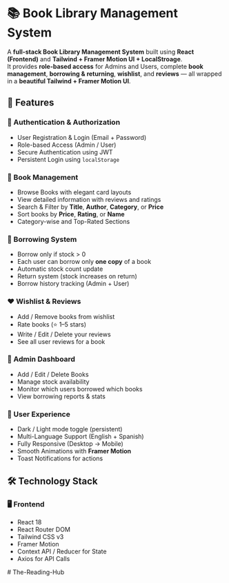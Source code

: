# 📚 Book Library Management System  

A **full-stack Book Library Management System** built using **React (Frontend)** and **Tailwind + Framer Motion UI + LocalStroage**.  
It provides **role-based access** for Admins and Users, complete **book management**, **borrowing & returning**, **wishlist**, and **reviews** — all wrapped in a **beautiful Tailwind + Framer Motion UI**.  


## 🌟 Features  

### 🔐 Authentication & Authorization  
- User Registration & Login (Email + Password)  
- Role-based Access (Admin / User)  
- Secure Authentication using JWT  
- Persistent Login using `localStorage`  


### 📖 Book Management  
- Browse Books with elegant card layouts  
- View detailed information with reviews and ratings  
- Search & Filter by **Title**, **Author**, **Category**, or **Price**  
- Sort books by **Price**, **Rating**, or **Name**  
- Category-wise and Top-Rated Sections  


### 🔄 Borrowing System  
- Borrow only if stock > 0  
- Each user can borrow only **one copy** of a book  
- Automatic stock count update  
- Return system (stock increases on return)  
- Borrow history tracking (Admin + User)  

### ❤️ Wishlist & Reviews  
- Add / Remove books from wishlist  
- Rate books (⭐ 1–5 stars)  
- Write / Edit / Delete your reviews  
- See all user reviews for a book  


### 👑 Admin Dashboard  
- Add / Edit / Delete Books  
- Manage stock availability  
- Monitor which users borrowed which books  
- View borrowing reports & stats  


### 🎨 User Experience  
- Dark / Light mode toggle (persistent)  
- Multi-Language Support (English + Spanish)  
- Fully Responsive (Desktop → Mobile)  
- Smooth Animations with **Framer Motion**  
- Toast Notifications for actions  


## 🛠️ Technology Stack  

### 🖥️ Frontend  
- React 18  
- React Router DOM  
- Tailwind CSS v3  
- Framer Motion  
- Context API / Reducer for State  
- Axios for API Calls  

#   T h e - R e a d i n g - H u b  
 
